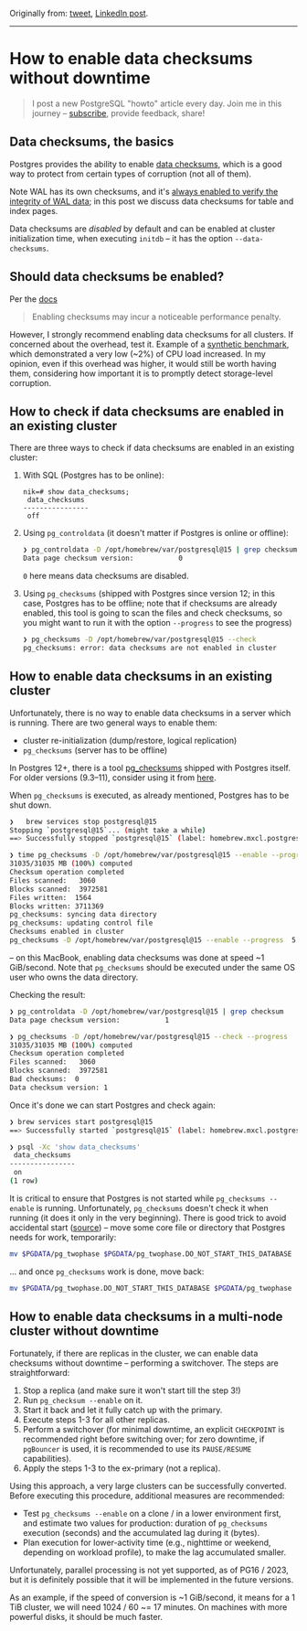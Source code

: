Originally from: [tweet](https://twitter.com/samokhvalov/status/1719969573318082822), [LinkedIn post]().

---

# How to enable data checksums without downtime

> I post a new PostgreSQL "howto" article every day. Join me in this
> journey – [subscribe](https://twitter.com/samokhvalov/), provide feedback, share!

## Data checksums, the basics

Postgres provides the ability to enable [data checksums](https://postgresql.org/docs/current/checksums.html), which is a
good way to protect from certain types of corruption (not all of them). 

Note WAL has its own checksums, and it's 
[always enabled to verify the integrity of WAL data](https://gitlab.com/postgres/postgres/blob/40d5e5981cc0fa81710dc2399b063a522c36fd68/src/backend/access/transam/xloginsert.c#L896);
in this post we discuss data checksums for table and index pages.

Data checksums are *disabled* by default and can be enabled at cluster initialization time, when executing `initdb` – it
has the option `--data-checksums`.

## Should data checksums be enabled?

Per the [docs](https://postgresql.org/docs/current/app-initdb.html#APP-INITDB-DATA-CHECKSUMS:)

> Enabling checksums may incur a noticeable performance penalty.

However, I strongly recommend enabling data checksums for all clusters. If concerned about the overhead, test it.
Example of a 
[synthetic benchmark](https://gitlab.com/postgres-ai/postgresql-consulting/tests-and-benchmarks/-/issues/44), which
demonstrated a very low (~2%) of CPU load increased. In my opinion, even if this overhead was higher, it would still be
worth having them, considering how important it is to promptly detect storage-level corruption.

## How to check if data checksums are enabled in an existing cluster

There are three ways to check if data checksums are enabled in an existing cluster:

1) With SQL (Postgres has to be online):

   ```
   nik=# show data_checksums;
    data_checksums
   ----------------
    off
   ```

2) Using `pg_controldata` (it doesn't matter if Postgres is online or offline):

   ```bash
   ❯ pg_controldata -D /opt/homebrew/var/postgresql@15 | grep checksum
   Data page checksum version:           0
   ```

   `0` here means data checksums are disabled.

3) Using `pg_checksums` (shipped with Postgres since version 12; in this case, Postgres has to be offline; note that if
   checksums are already enabled, this tool is going to scan the files and check checksums, so you might want to run it
   with the option `--progress` to see the progress)

   ```bash
   ❯ pg_checksums -D /opt/homebrew/var/postgresql@15 --check
   pg_checksums: error: data checksums are not enabled in cluster
   ```

## How to enable data checksums in an existing cluster

Unfortunately, there is no way to enable data checksums in a server which is running. There are two general ways to
enable them:

- cluster re-initialization (dump/restore, logical replication)
- `pg_checksums` (server has to be offline)

In Postgres 12+, there is a tool [pg_checksums](https://postgresql.org/docs/current/app-pgchecksums.html) shipped with
Postgres itself. For older versions (9.3–11), consider using it from [here](https://github.com/credativ/pg_checksums).

When `pg_checksums` is executed, as already mentioned, Postgres has to be shut down.

```bash
❯   brew services stop postgresql@15
Stopping `postgresql@15`... (might take a while)
==> Successfully stopped `postgresql@15` (label: homebrew.mxcl.postgresql@15)

❯ time pg_checksums -D /opt/homebrew/var/postgresql@15 --enable --progress
31035/31035 MB (100%) computed
Checksum operation completed
Files scanned:   3060
Blocks scanned:  3972581
Files written:  1564
Blocks written: 3711369
pg_checksums: syncing data directory
pg_checksums: updating control file
Checksums enabled in cluster
pg_checksums -D /opt/homebrew/var/postgresql@15 --enable --progress  5.19s user 14.23s system 56% cpu 34.293 total
```

– on this MacBook, enabling data checksums was done at speed ~1 GiB/second. Note that `pg_checksums` should be executed
under the same OS user who owns the data directory.

Checking the result:

```bash
❯ pg_controldata -D /opt/homebrew/var/postgresql@15 | grep checksum
Data page checksum version:           1

❯ pg_checksums -D /opt/homebrew/var/postgresql@15 --check --progress
31035/31035 MB (100%) computed
Checksum operation completed
Files scanned:   3060
Blocks scanned:  3972581
Bad checksums:  0
Data checksum version: 1
```

Once it's done we can start Postgres and check again:

```bash
❯ brew services start postgresql@15
==> Successfully started `postgresql@15` (label: homebrew.mxcl.postgresql@15)

❯ psql -Xc 'show data_checksums'
 data_checksums
----------------
 on
(1 row)
```

It is critical to ensure that Postgres is not started while `pg_checksums --enable` is running. Unfortunately,
`pg_checksums` doesn't check it when running (it does it only in the very beginning). There is good trick to avoid
accidental start ([source](https://crunchydata.com/blog/fun-with-pg_checksums)) – move some core file or directory that
Postgres needs for work, temporarily:

```bash
mv $PGDATA/pg_twophase $PGDATA/pg_twophase.DO_NOT_START_THIS_DATABASE
```

... and once `pg_checksums` work is done, move back:

```bash
mv $PGDATA/pg_twophase.DO_NOT_START_THIS_DATABASE $PGDATA/pg_twophase
```

## How to enable data checksums in a multi-node cluster without downtime

Fortunately, if there are replicas in the cluster, we can enable data checksums without downtime – performing a
switchover. The steps are straightforward:

1) Stop a replica (and make sure it won't start till the step 3!)
2) Run `pg_checksum --enable` on it.
3) Start it back and let it fully catch up with the primary.
4) Execute steps 1-3 for all other replicas.
5) Perform a switchover (for minimal downtime, an explicit `CHECKPOINT` is recommended right before switching over; for
   zero downtime, if `pgBouncer` is used, it is recommended to use its `PAUSE/RESUME` capabilities).
6) Apply the steps 1-3 to the ex-primary (not a replica).

Using this approach, a very large clusters can be successfully converted. Before executing this procedure, additional
measures are recommended:

- Test `pg_checksums --enable` on a clone / in a lower environment first, and estimate two values for production:
  duration of `pg_checksums` execution (seconds) and the accumulated lag during it (bytes).
- Plan execution for lower-activity time (e.g., nighttime or weekend, depending on workload profile), to make the lag
  accumulated smaller.

Unfortunately, parallel processing is not yet supported, as of PG16 / 2023, but it is definitely possible that it will
be implemented in the future versions.

As an example, if the speed of conversion is ~1 GiB/second, it means for a 1 TiB cluster, we will need 1024 / 60 ~= 17
minutes. On machines with more powerful disks, it should be much faster.
